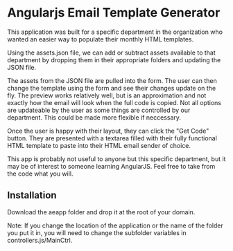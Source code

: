 Angularjs Email Template Generator
==================================

This application was built for a specific department in the organization who wanted an easier way to populate their monthly HTML templates.

Using the assets.json file, we can add or subtract assets available to that department by dropping them in their appropriate folders and updating the JSON file.

The assets from the JSON file are pulled into the form.  The user can then change the template using the form and see their changes update on the fly.  The preview works relatively well, but is an approximation and not exactly how the email will look when the full code is copied.  Not all options are updateable by the user as some things are controlled by our department.  This could be made more flexible if neccessary.

Once the user is happy with their layout, they can click the "Get Code" button.  They are presented with a textarea filled with their fully functional HTML template to paste into their HTML email sender of choice.

This app is probably not useful to anyone but this specific department, but it may be of interest to someone learning AngularJS.  Feel free to take from the code what you will.

## Installation ##

Download the aeapp folder and drop it at the root of your domain.

Note: If you change the location of the application or the name of the folder you put it in, you will need to change the subfolder variables in controllers.js/MainCtrl.